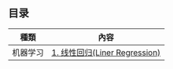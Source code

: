 ## 目录

| 種類     | 內容                                                        |
| -------- | ------------------------------------------------------------ | 
| 机器学习 | [1. 线性回归(Liner Regression)](https://github.com/NLP-LOVE/ML-NLP/blob/master/Machine%20Learning/Liner%20Regression/1.Liner%20Regression.md) | 
